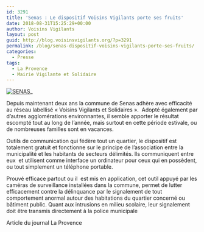 ```yaml
---
id: 3291
title: 'Senas : Le dispositif Voisins Vigilants porte ses fruits'
date: 2018-08-31T15:25:29+00:00
author: Voisins Vigilants
layout: post
guid: http://blog.voisinsvigilants.org/?p=3291
permalink: /blog/senas-dispositif-voisins-vigilants-porte-ses-fruits/
categories:
  - Presse
tags:
  - La Provence
  - Mairie Vigilante et Solidaire
---
```

[<img class="aligncenter size-full wp-image-3292" src="./../../images/2018/08/SENAS.jpg" alt="SENAS" />](./../../images/2018/08/SENAS.jpg)_


Depuis maintenant deux ans la commune de Senas adhère avec efficacité au réseau labellisé &laquo;&nbsp;Voisins Vigilants et Solidaires&nbsp;&raquo;.  Adopté également par d&rsquo;autres agglomérations environnantes, il semble apporter le résultat escompté tout au long de l&rsquo;année, mais surtout en cette période estivale, ou de nombreuses familles sont en vacances.


Outils de communication qui fédère tout un quartier, le dispositif est totalement gratuit et fonctionne sur le principe de l&rsquo;association entre la municipalité et les habitants de secteurs délimités. Ils communiquent entre eux  et utilisent comme interface un ordinateur pour ceux qui en possèdent, ou tout simplement un téléphone portable.


Prouvé efficace partout ou il  est mis en application, cet outil appuyé par les caméras de surveillance installées dans la commune, permet de lutter efficacement contre la délinquance par le signalement de tout comportement anormal autour des habitations du quartier concerné ou bâtiment public. Quant aux intrusions en milieu scolaire, leur signalement doit être transmis directement à la police municipale


Article du journal La Provence
